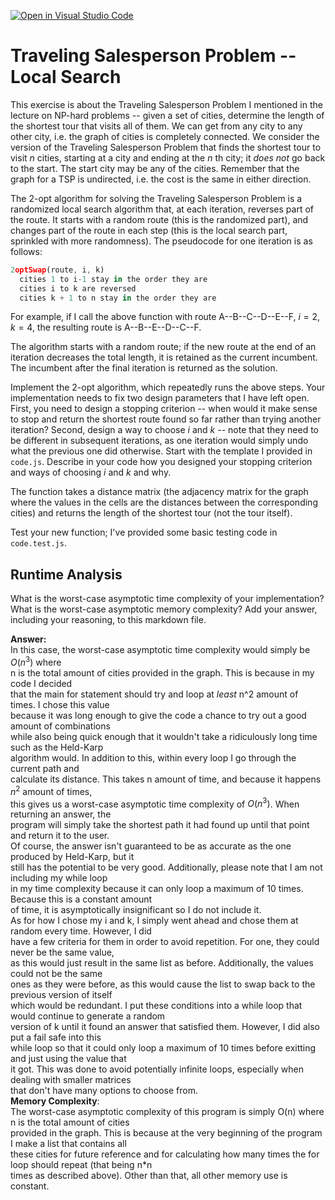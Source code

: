 [![Open in Visual Studio Code](https://classroom.github.com/assets/open-in-vscode-718a45dd9cf7e7f842a935f5ebbe5719a5e09af4491e668f4dbf3b35d5cca122.svg)](https://classroom.github.com/online_ide?assignment_repo_id=12905358&assignment_repo_type=AssignmentRepo)
# Traveling Salesperson Problem -- Local Search

This exercise is about the Traveling Salesperson Problem I mentioned in the
lecture on NP-hard problems -- given a set of cities, determine the length of
the shortest tour that visits all of them. We can get from any city to any other
city, i.e. the graph of cities is completely connected. We consider the version
of the Traveling Salesperson Problem that finds the shortest tour to visit $n$
cities, starting at a city and ending at the $n$ th city; it *does not* go
back to the start. The start city may be any of the cities. Remember that the
graph for a TSP is undirected, i.e. the cost is the same in either direction.

The 2-opt algorithm for solving the Traveling Salesperson Problem is a
randomized local search algorithm that, at each iteration, reverses part of the
route. It starts with a random route (this is the randomized part), and changes
part of the route in each step (this is the local search part, sprinkled with
more randomness). The pseudocode for one iteration is as follows:

```javascript
2optSwap(route, i, k)
  cities 1 to i-1 stay in the order they are
  cities i to k are reversed
  cities k + 1 to n stay in the order they are
```

For example, if I call the above function with route A--B--C--D--E--F, $i=2$,
$k=4$, the resulting route is A--B--E--D--C--F.

The algorithm starts with a random route; if the new route at the end of an
iteration decreases the total length, it is retained as the current incumbent.
The incumbent after the final iteration is returned as the solution.

Implement the 2-opt algorithm, which repeatedly runs the above steps. Your
implementation needs to fix two design parameters that I have left open. First,
you need to design a stopping criterion -- when would it make sense to stop and
return the shortest route found so far rather than trying another iteration?
Second, design a way to choose $i$ and $k$ -- note that they need to be
different in subsequent iterations, as one iteration would simply undo what
the previous one did otherwise. Start with the template I provided in `code.js`.
Describe in your code how you designed your stopping criterion and ways of
choosing $i$ and $k$ and why.

The function takes a distance matrix (the adjacency matrix for the graph where
the values in the cells are the distances between the corresponding cities) and
returns the length of the shortest tour (not the tour itself).

Test your new function; I've provided some basic testing code in `code.test.js`.

## Runtime Analysis

What is the worst-case asymptotic time complexity of your implementation? What
is the worst-case asymptotic memory complexity? Add your answer, including your
reasoning, to this markdown file.  


**Answer:**  
In this case, the worst-case asymptotic time complexity would simply be $O(n^3)$ where  
n is the total amount of cities provided in the graph. This is because in my code I decided  
that the main for statement should try and loop at *least* n^2 amount of times. I chose this value  
because it was long enough to give the code a chance to try out a good amount of combinations  
while also being quick enough that it wouldn't take a ridiculously long time such as the Held-Karp  
algorithm would. In addition to this, within every loop I go through the current path and  
calculate its distance. This takes n amount of time, and because it happens $n^2$ amount of times,  
this gives us a worst-case asymptotic time complexity of $O(n^3)$. When returning an answer, the  
program will simply take the shortest path it had found up until that point and return it to the user.  
Of course, the answer isn't guaranteed to be as accurate as the one produced by Held-Karp, but it  
still has the potential to be very good. Additionally, please note that I am not including my while loop  
in my time complexity because it can only loop a maximum of 10 times. Because this is a constant amount  
of time, it is asymptotically insignificant so I do not include it.  
As for how I chose my i and k, I simply went ahead and chose them at random every time. However, I did  
have a few criteria for them in order to avoid repetition. For one, they could never be the same value,  
as this would just result in the same list as before. Additionally, the values could not be the same  
ones as they were before, as this would cause the list to swap back to the previous version of itself  
which would be redundant. I put these conditions into a while loop that would continue to generate a random  
version of k until it found an answer that satisfied them. However, I did also put a fail safe into this  
while loop so that it could only loop a maximum of 10 times before exitting and just using the value that  
it got. This was done to avoid potentially infinite loops, especially when dealing with smaller matrices  
that don't have many options to choose from.  
**Memory Complexity**:  
The worst-case asymptotic complexity of this program is simply O(n) where n is the total amount of cities  
provided in the graph. This is because at the very beginning of the program I make a list that contains all  
these cities for future reference and for calculating how many times the for loop should repeat (that being n*n  
times as described above). Other than that, all other memory use is constant.
